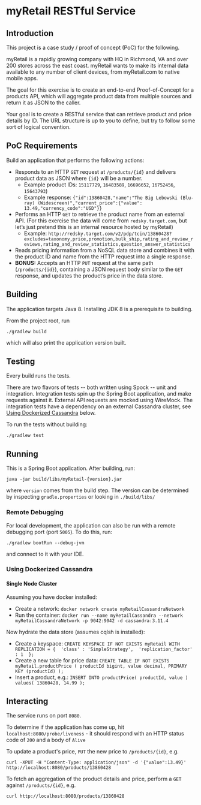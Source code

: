 # myRetail RESTful Service

## Introduction

This project is a case study / proof of concept (PoC) for the following.

myRetail is a rapidly growing company with HQ in Richmond, VA and over 200 stores across the east coast. myRetail wants to make its internal data available to any number of client devices, from myRetail.com to native mobile apps. 

The goal for this exercise is to create an end-to-end Proof-of-Concept for a products API, which will aggregate product data from multiple sources and return it as JSON to the caller. 

Your goal is to create a RESTful service that can retrieve product and price details by ID. The URL structure is up to you to define, but try to follow some sort of logical convention.

## PoC Requirements
Build an application that performs the following actions: 
- Responds to an HTTP `GET` request at `/products/{id}` and delivers product data as JSON where `{id}` will be a number. 
    - Example product IDs: `15117729`, `16483589`, `16696652`, `16752456`, `15643793`) 
    - Example response: `{"id":13860428,"name":"The Big Lebowski (Blu-ray) (Widescreen)","current_price":{"value": 13.49,"currency_code":"USD"}}`
- Performs an HTTP `GET` to retrieve the product name from an external API. (For this exercise the data will come from `redsky.target.com`, but let’s just pretend this is an internal resource hosted by myRetail)  
    - Example: `http://redsky.target.com/v2/pdp/tcin/13860428?excludes=taxonomy,price,promotion,bulk_ship,rating_and_review_reviews,rating_and_review_statistics,question_answer_statistics`
- Reads pricing information from a NoSQL data store and combines it with the product ID and name from the HTTP request into a single response.  
- **BONUS:** Accepts an HTTP `PUT` request at the same path (`/products/{id}`), containing a JSON request body similar to the `GET` response, and updates the product’s price in the data store.  

## Building

The application targets Java 8. Installing JDK 8 is a prerequisite to building.

From the project root, run

`./gradlew build` 

which will also print the application version built.

## Testing

Every build runs the tests. 

There are two flavors of tests -- both written using Spock -- unit and integration. Integration tests spin up the Spring Boot application, and make requests against it. External API requests are mocked using WireMock. The integration tests have a dependency on an external Cassandra cluster, see [Using Dockerized Cassandra](#using-dockerized-cassandra) below. 

To run the tests without building: 

`./gradlew test`


## Running

This is a Spring Boot application. After building, run:

`java -jar build/libs/myRetail-{version}.jar`

where `version` comes from the build step. The version can be determined by inspecting `gradle.properties` or looking in `./build/libs/`

### Remote Debugging

For local development, the application can also be run with a remote debugging port (port `5005`). To do this, run:

`./gradlew bootRun --debug-jvm`

and connect to it with your IDE.

### Using Dockerized Cassandra

#### Single Node Cluster

Assuming you have docker installed:
- Create a network: `docker network create myRetailCassandraNetwork`
- Run the container: `docker run --name myRetailCassandra --network myRetailCassandraNetwork -p 9042:9042 -d cassandra:3.11.4`

Now hydrate the data store (assumes cqlsh is installed): 
- Create a keyspace: 
`CREATE KEYSPACE IF NOT EXISTS myRetail WITH REPLICATION = { 
    'class' : 'SimpleStrategy', 
    'replication_factor' : 1 
};`
- Create a new table for price data: 
`CREATE TABLE IF NOT EXISTS myRetail.productPrice (
    productId bigint,
    value decimal,
    PRIMARY KEY (productId)
);`
- Insert a product, e.g.: 
`INSERT INTO productPrice( productId, value ) values( 13860428, 14.99 );`
                                      

## Interacting

The service runs on port `8080`. 

To determine if the application has come up, hit `localhost:8080/probe/liveness` - it should respond with an HTTP status code of `200` and a body of `Alive`

To update a product's price, `PUT` the new price to `/products/{id}`, e.g.

`curl -XPUT -H "Content-Type: application/json" -d '{"value":13.49}' http://localhost:8080/products/13860428`

To fetch an aggregation of the product details and price, perform a `GET` against `/products/{id}`, e.g.

`curl http://localhost:8080/products/13860428`